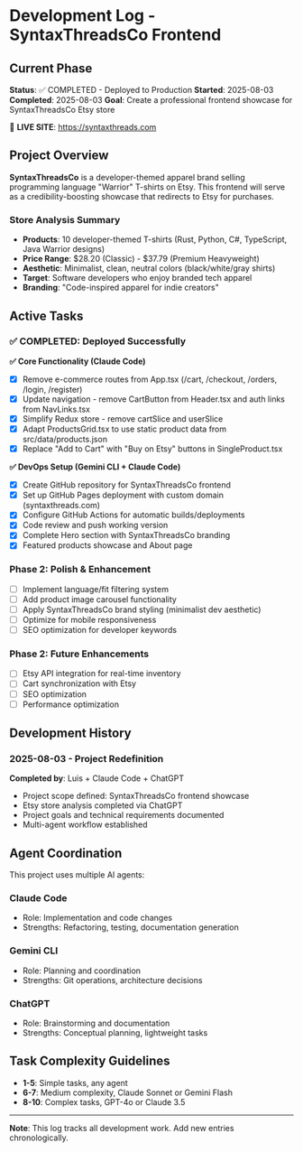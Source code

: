# Development Log - SyntaxThreadsCo Frontend

## Current Phase

**Status**: ✅ COMPLETED - Deployed to Production
**Started**: 2025-08-03
**Completed**: 2025-08-03
**Goal**: Create a professional frontend showcase for SyntaxThreadsCo Etsy store

🎉 **LIVE SITE**: https://syntaxthreads.com

## Project Overview

**SyntaxThreadsCo** is a developer-themed apparel brand selling programming language "Warrior" T-shirts on Etsy. This frontend will serve as a credibility-boosting showcase that redirects to Etsy for purchases.

### Store Analysis Summary
- **Products**: 10 developer-themed T-shirts (Rust, Python, C#, TypeScript, Java Warrior designs)
- **Price Range**: $28.20 (Classic) - $37.79 (Premium Heavyweight)
- **Aesthetic**: Minimalist, clean, neutral colors (black/white/gray shirts)
- **Target**: Software developers who enjoy branded tech apparel
- **Branding**: "Code-inspired apparel for indie creators"

## Active Tasks

### ✅ COMPLETED: Deployed Successfully 

**✅ Core Functionality (Claude Code)**
- [x] Remove e-commerce routes from App.tsx (/cart, /checkout, /orders, /login, /register)
- [x] Update navigation - remove CartButton from Header.tsx and auth links from NavLinks.tsx  
- [x] Simplify Redux store - remove cartSlice and userSlice
- [x] Adapt ProductsGrid.tsx to use static product data from src/data/products.json
- [x] Replace "Add to Cart" with "Buy on Etsy" buttons in SingleProduct.tsx

**✅ DevOps Setup (Gemini CLI + Claude Code)**
- [x] Create GitHub repository for SyntaxThreadsCo frontend
- [x] Set up GitHub Pages deployment with custom domain (syntaxthreads.com)
- [x] Configure GitHub Actions for automatic builds/deployments
- [x] Code review and push working version
- [x] Complete Hero section with SyntaxThreadsCo branding
- [x] Featured products showcase and About page

### Phase 2: Polish & Enhancement
- [ ] Implement language/fit filtering system
- [ ] Add product image carousel functionality  
- [ ] Apply SyntaxThreadsCo brand styling (minimalist dev aesthetic)
- [ ] Optimize for mobile responsiveness
- [ ] SEO optimization for developer keywords

### Phase 2: Future Enhancements
- [ ] Etsy API integration for real-time inventory
- [ ] Cart synchronization with Etsy
- [ ] SEO optimization
- [ ] Performance optimization

## Development History

### 2025-08-03 - Project Redefinition

**Completed by**: Luis + Claude Code + ChatGPT

- Project scope defined: SyntaxThreadsCo frontend showcase
- Etsy store analysis completed via ChatGPT
- Project goals and technical requirements documented
- Multi-agent workflow established

## Agent Coordination

This project uses multiple AI agents:

### Claude Code
- Role: Implementation and code changes
- Strengths: Refactoring, testing, documentation generation

### Gemini CLI  
- Role: Planning and coordination
- Strengths: Git operations, architecture decisions

### ChatGPT
- Role: Brainstorming and documentation
- Strengths: Conceptual planning, lightweight tasks

## Task Complexity Guidelines

- **1-5**: Simple tasks, any agent
- **6-7**: Medium complexity, Claude Sonnet or Gemini Flash
- **8-10**: Complex tasks, GPT-4o or Claude 3.5

---

**Note**: This log tracks all development work. Add new entries chronologically.
